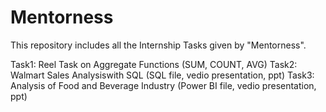 # Mentorness
This repository includes all the Internship Tasks given by "Mentorness".

Task1: Reel Task on Aggregate Functions (SUM, COUNT, AVG)
Task2: Walmart Sales Analysiswith SQL (SQL file, vedio presentation, ppt)
Task3: Analysis of Food and Beverage Industry (Power BI file, vedio presentation, ppt)

